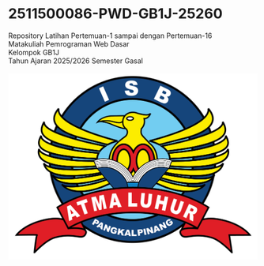 # 2511500086-PWD-GB1J-25260
Repository Latihan Pertemuan-1 sampai dengan Pertemuan-16<br> Matakuliah Pemrograman Web Dasar<br> Kelompok GB1J<br> Tahun Ajaran 2025/2026 Semester Gasal<br><br>
![Logo ISBAL](logoisbal.png)